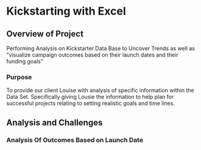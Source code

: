 # Kickstarting with Excel
## Overview of Project
Performing Analysis on Kickstarter Data Base to Uncover Trends as well as "visualize campaign outcomes based on their launch dates and their funding goals"  
### Purpose
To provide our client Louise with analysis of specific information within the Data Set. Specifically giving Lousie the information to help plan for successful projects relating to setting realistic goals and time lines.
## Analysis and Challenges
### Analysis Of Outcomes Based on Launch Date
